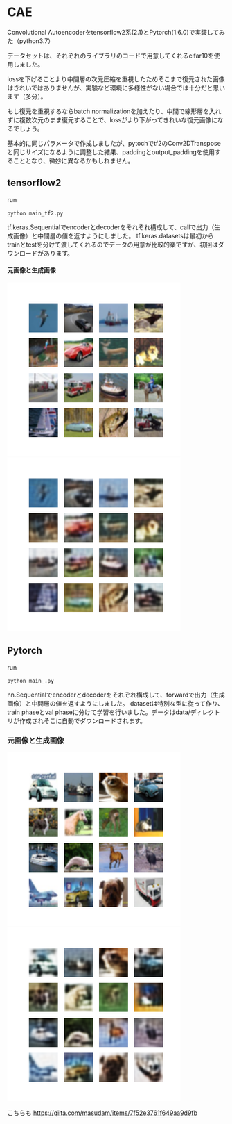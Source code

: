 # CAE
Convolutional Autoencoderをtensorflow2系(2.1)とPytorch(1.6.0)で実装してみた（python3.7）

データセットは、それぞれのライブラリのコードで用意してくれるcifar10を使用しました。

lossを下げることより中間層の次元圧縮を重視したためそこまで復元された画像はきれいではありませんが、実験など環境に多様性がない場合では十分だと思います（多分）。

もし復元を重視するならbatch normalizationを加えたり、中間で線形層を入れずに複数次元のまま復元することで、lossがより下がってきれいな復元画像になるでしょう。

基本的に同じパラメータで作成しましたが、pytochでtf2のConv2DTransposeと同じサイズになるように調整した結果、paddingとoutput_paddingを使用することとなり、微妙に異なるかもしれません。

## tensorflow2
run
```
python main_tf2.py
```
tf.keras.Sequentialでencoderとdecoderをそれぞれ構成して、callで出力（生成画像）と中間層の値を返すようにしました。
tf.keras.datasetsは最初からtrainとtestを分けて渡してくれるのでデータの用意が比較的楽ですが、初回はダウンロードがあります。

#### 元画像と生成画像
![元画像](https://github.com/masudam/CAE/blob/master/result_tf2/test_sample.png "元画像")![tensorflow2による生成画像（30epoch）](https://github.com/masudam/CAE/blob/master/result_tf2/image_at_epoch_0030.png "tensorflow2による生成画像（30epoch）")

## Pytorch
run
```
python main_.py
```
nn.Sequentialでencoderとdecoderをそれぞれ構成して、forwardで出力（生成画像）と中間層の値を返すようにしました。
datasetは特別な型に従って作り、train phaseとval phaseに分けて学習を行いました。データはdata/ディレクトリが作成されそこに自動でダウンロードされます。

### 元画像と生成画像
![元画像](https://github.com/masudam/CAE/blob/master/result_torch/test_sample.png "元画像")![Pytorchによる生成画像（30epoch）](https://github.com/masudam/CAE/blob/master/result_torch/image_at_epoch_0030.png "Pytorchによる生成画像（30epoch）")


こちらも
https://qiita.com/masudam/items/7f52e3761f649aa9d9fb
